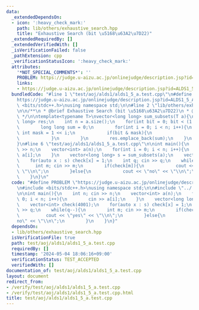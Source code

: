 ```yaml
---
data:
  _extendedDependsOn:
  - icon: ':heavy_check_mark:'
    path: lib/others/exhaustive_search.hpp
    title: "Exhaustive Search (bit \u5168\u63A2\u7D22)"
  _extendedRequiredBy: []
  _extendedVerifiedWith: []
  _isVerificationFailed: false
  _pathExtension: cpp
  _verificationStatusIcon: ':heavy_check_mark:'
  attributes:
    '*NOT_SPECIAL_COMMENTS*': ''
    PROBLEM: https://judge.u-aizu.ac.jp/onlinejudge/description.jsp?id=ALDS1_5_A
    links:
    - https://judge.u-aizu.ac.jp/onlinejudge/description.jsp?id=ALDS1_5_A
  bundledCode: "#line 1 \"test/aoj/alds1/alds1_5_a.test.cpp\"\n#define PROBLEM \"\
    https://judge.u-aizu.ac.jp/onlinejudge/description.jsp?id=ALDS1_5_A\"\n#include\
    \ <bits/stdc++.h>\nusing namespace std;\n\n#line 2 \"lib/others/exhaustive_search.hpp\"\
    \n\n/**\n * @brief Exhaustive Search (bit \u5168\u63A2\u7D22)\n * @docs docs/others/exhaustive_search.md\n\
    \ */\n\ntemplate<typename T>\nvector<long long> sum_subsets(T a){\n    vector<long\
    \ long> res;\n    int n = a.size();\n    for(int bit = 0; bit < (1 << n); bit++){\n\
    \        long long sum = 0;\n        for(int i = 0; i < n; i++){\n           \
    \ int mask = 1 << i;\n            if(bit & mask){\n                sum += a[i];\n\
    \            }\n        }\n        res.emplace_back(sum);\n    }\n    return res;\n\
    }\n#line 6 \"test/aoj/alds1/alds1_5_a.test.cpp\"\n\nint main(){\n    int n; cin\
    \ >> n;\n    vector<int> a(n);\n    for(int i = 0; i < n; i++){\n        cin >>\
    \ a[i];\n    }\n    vector<long long> s = sum_subsets(a);\n    vector<int> check(4001);\n\
    \    for(auto x : s) check[x] = 1;\n    int q; cin >> q;\n    while(q--){\n  \
    \      int m; cin >> m;\n        if(check[m]){\n            cout << \"yes\" <<\
    \ \"\\n\";\n        }else{\n            cout << \"no\" << \"\\n\";\n        }\n\
    \    }\n}\n"
  code: "#define PROBLEM \"https://judge.u-aizu.ac.jp/onlinejudge/description.jsp?id=ALDS1_5_A\"\
    \n#include <bits/stdc++.h>\nusing namespace std;\n\n#include \"../../../lib/others/exhaustive_search.hpp\"\
    \n\nint main(){\n    int n; cin >> n;\n    vector<int> a(n);\n    for(int i =\
    \ 0; i < n; i++){\n        cin >> a[i];\n    }\n    vector<long long> s = sum_subsets(a);\n\
    \    vector<int> check(4001);\n    for(auto x : s) check[x] = 1;\n    int q; cin\
    \ >> q;\n    while(q--){\n        int m; cin >> m;\n        if(check[m]){\n  \
    \          cout << \"yes\" << \"\\n\";\n        }else{\n            cout << \"\
    no\" << \"\\n\";\n        }\n    }\n}"
  dependsOn:
  - lib/others/exhaustive_search.hpp
  isVerificationFile: true
  path: test/aoj/alds1/alds1_5_a.test.cpp
  requiredBy: []
  timestamp: '2024-05-04 18:06:16+09:00'
  verificationStatus: TEST_ACCEPTED
  verifiedWith: []
documentation_of: test/aoj/alds1/alds1_5_a.test.cpp
layout: document
redirect_from:
- /verify/test/aoj/alds1/alds1_5_a.test.cpp
- /verify/test/aoj/alds1/alds1_5_a.test.cpp.html
title: test/aoj/alds1/alds1_5_a.test.cpp
---
```


